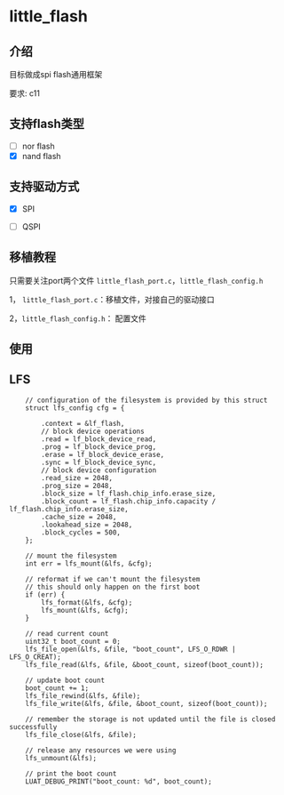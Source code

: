 # little_flash

## 介绍
目标做成spi flash通用框架

要求: c11

## 支持flash类型

- [ ] nor flash
- [x] nand flash

## 支持驱动方式

- [x] SPI
- [ ] QSPI


## 移植教程

只需要关注port两个文件 `little_flash_port.c`，`little_flash_config.h`

1， `little_flash_port.c`：移植文件，对接自己的驱动接口

2，`little_flash_config.h`： 配置文件

## 使用

## LFS

```
    // configuration of the filesystem is provided by this struct
    struct lfs_config cfg = {

        .context = &lf_flash,
        // block device operations
        .read = lf_block_device_read,
        .prog = lf_block_device_prog,
        .erase = lf_block_device_erase,
        .sync = lf_block_device_sync,
        // block device configuration
        .read_size = 2048,
        .prog_size = 2048,
        .block_size = lf_flash.chip_info.erase_size,
        .block_count = lf_flash.chip_info.capacity / lf_flash.chip_info.erase_size,
        .cache_size = 2048,
        .lookahead_size = 2048,
        .block_cycles = 500,
    };

    // mount the filesystem
    int err = lfs_mount(&lfs, &cfg);

    // reformat if we can't mount the filesystem
    // this should only happen on the first boot
    if (err) {
        lfs_format(&lfs, &cfg);
        lfs_mount(&lfs, &cfg);
    }

    // read current count
    uint32_t boot_count = 0;
    lfs_file_open(&lfs, &file, "boot_count", LFS_O_RDWR | LFS_O_CREAT);
    lfs_file_read(&lfs, &file, &boot_count, sizeof(boot_count));

    // update boot count
    boot_count += 1;
    lfs_file_rewind(&lfs, &file);
    lfs_file_write(&lfs, &file, &boot_count, sizeof(boot_count));

    // remember the storage is not updated until the file is closed successfully
    lfs_file_close(&lfs, &file);

    // release any resources we were using
    lfs_unmount(&lfs);

    // print the boot count
    LUAT_DEBUG_PRINT("boot_count: %d", boot_count);
```

